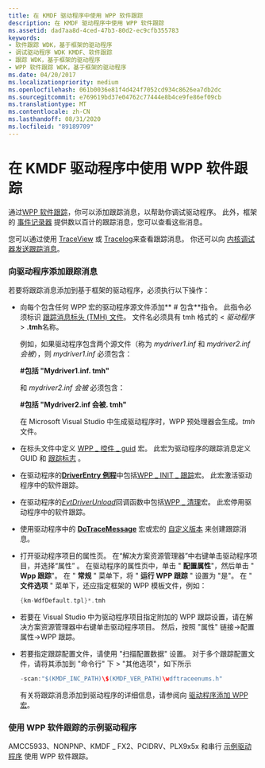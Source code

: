 ```yaml
---
title: 在 KMDF 驱动程序中使用 WPP 软件跟踪
description: 在 KMDF 驱动程序中使用 WPP 软件跟踪
ms.assetid: dad7aa8d-4ced-47b3-80d2-ec9cfb355783
keywords:
- 软件跟踪 WDK，基于框架的驱动程序
- 调试驱动程序 WDK KMDF、软件跟踪
- 跟踪 WDK，基于框架的驱动程序
- WPP 软件跟踪 WDK，基于框架的驱动程序
ms.date: 04/20/2017
ms.localizationpriority: medium
ms.openlocfilehash: 061b0036e81f4d424f7052cd934c8626ea7db2dc
ms.sourcegitcommit: e769619bd37e04762c77444e8b4ce9fe86ef09cb
ms.translationtype: MT
ms.contentlocale: zh-CN
ms.lasthandoff: 08/31/2020
ms.locfileid: "89189709"
---
```

# <a name="using-wpp-software-tracing-in-kmdf-drivers"></a>在 KMDF 驱动程序中使用 WPP 软件跟踪


通过[WPP 软件跟踪](../devtest/wpp-software-tracing.md)，你可以添加跟踪消息，以帮助你调试驱动程序。 此外，框架的 [事件记录器](using-the-framework-s-event-logger.md) 提供数以百计的跟踪消息，您可以查看这些消息。

您可以通过使用 [TraceView](../devtest/traceview.md) 或 [Tracelog](../devtest/tracelog.md)来查看跟踪消息。 你还可以向 [内核调试器发送跟踪消息](../devtest/how-do-i-send-trace-messages-to-a-kernel-debugger-.md)。

### <a name="adding-tracing-messages-to-your-driver"></a>向驱动程序添加跟踪消息

若要将跟踪消息添加到基于框架的驱动程序，必须执行以下操作：

- 向每个包含任何 WPP 宏的驱动程序源文件添加** \# 包含**指令。 此指令必须标识 [跟踪消息标头 (TMH) 文件](../devtest/trace-message-header-file.md)。 文件名必须具有 tmh 格式的 &lt; *驱动程序* &gt; **.tmh**名称。

  例如，如果驱动程序包含两个源文件（称为 *mydriver1.inf* 和 *mydriver2.inf 会被*），则 *mydriver1.inf* 必须包含：

  **\#包括 "Mydriver1.inf. tmh"**

  和 *mydriver2.inf 会被* 必须包含：

  **\#包括 "Mydriver2.inf 会被. tmh"**

  在 Microsoft Visual Studio 中生成驱动程序时，WPP 预处理器会生成。*tmh* 文件。

- 在标头文件中定义 [WPP \_ 控件 \_ guid](/previous-versions/windows/hardware/previsioning-framework/ff556186(v=vs.85)) 宏。 此宏为驱动程序的跟踪消息定义 GUID 和 [跟踪标志](../devtest/trace-flags.md) 。

- 在驱动程序的[**DriverEntry 例程**](./driverentry-for-kmdf-drivers.md)中包括[WPP \_ INIT \_ 跟踪](/previous-versions/windows/hardware/previsioning-framework/ff556191(v=vs.85))宏。 此宏激活驱动程序中的软件跟踪。

- 在驱动程序的[*EvtDriverUnload*](/windows-hardware/drivers/ddi/wdfdriver/nc-wdfdriver-evt_wdf_driver_unload)回调函数中包括[WPP \_ 清理](/previous-versions/windows/hardware/previsioning-framework/ff556179(v=vs.85))宏。 此宏停用驱动程序中的软件跟踪。

- 使用驱动程序中的 [**DoTraceMessage**](/previous-versions/windows/hardware/previsioning-framework/ff544918(v=vs.85)) 宏或宏的 [自定义版本](../devtest/can-i-customize-dotracemessage-.md) 来创建跟踪消息。

- 打开驱动程序项目的属性页。 在“解决方案资源管理器”中右键单击驱动程序项目，并选择“属性”  。 在驱动程序的属性页中，单击 " **配置属性**"，然后单击 " **Wpp 跟踪**"。 在 " **常规** " 菜单下，将 " **运行 WPP 跟踪** " 设置为 "是"。 在 " **文件选项** " 菜单下，还应指定框架的 WPP 模板文件，例如：

  ```cpp
  {km-WdfDefault.tpl}*.tmh
  ```
    
- 若要在 Visual Studio 中为驱动程序项目指定附加的 WPP 跟踪设置，请在解决方案资源管理器中右键单击驱动程序项目。 然后，按照 "属性" 链接->配置属性->WPP 跟踪。 

- 若要指定跟踪配置文件，请使用 "扫描配置数据" 设置。 对于多个跟踪配置文件，请将其添加到 "命令行" 下 > "其他选项"，如下所示
  ```cpp
  -scan:"$(KMDF_INC_PATH)\$(KMDF_VER_PATH)\wdftraceenums.h"
  ```
  有关将跟踪消息添加到驱动程序的详细信息，请参阅向 [驱动程序添加 WPP 宏](../devtest/adding-wpp-macros-to-a-trace-provider.md)。

### <a name="sample-drivers-that-use-wpp-software-tracing"></a>使用 WPP 软件跟踪的示例驱动程序

AMCC5933、NONPNP、KMDF \_ FX2、PCIDRV、PLX9x5x 和串行 [示例驱动程序](sample-kmdf-drivers.md) 使用 WPP 软件跟踪。

 

